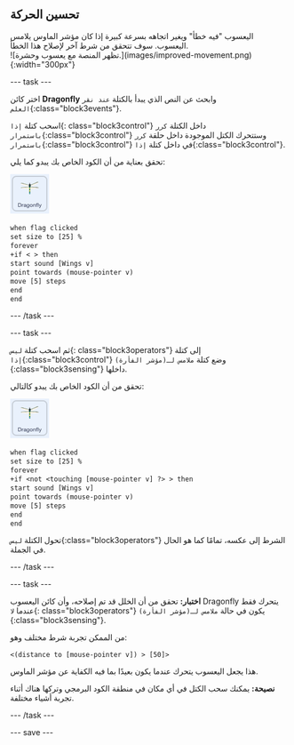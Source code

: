 ## تحسين الحركة

<div style="display: flex; flex-wrap: wrap">
<div style="flex-basis: 200px; flex-grow: 1; margin-right: 15px;">
اليعسوب "فيه خطأ" ويغير اتجاهه بسرعة كبيرة إذا كان مؤشر الماوس يلامس اليعسوب. سوف تتحقق من شرط آخر لإصلاح هذا الخطأ.
</div>
<div>
![تظهر المنصة مع يعسوب وحشرة.](images/improved-movement.png){:width="300px"}
</div>
</div>

--- task ---

اختر كائن **Dragonfly** وابحث عن النص الذي يبدأ بالكتلة `عند نقر العلم`{:class="block3events"}.

اسحب كتلة `إذا`{: class="block3control"} داخل الكتلة `كرر باستمرار`{:class="block3control"} وستتحرك الكتل الموجودة داخل حلقة `كرر باستمرار`{:class="block3control"} في داخل كتلة `إذا`{:class="block3control"}.

تحقق بعناية من أن الكود الخاص بك يبدو كما يلي:

![](images/dragonfly-icon.png)

```blocks3
when flag clicked
set size to [25] %
forever
+if < > then
start sound [Wings v]
point towards (mouse-pointer v)
move [5] steps
end
end
```
--- /task ---

--- task ---

ثم اسحب كتلة `ليس`{: class="block3operators"} إلى كتلة `إذا`{:class="block3control"} وضع كتلة `ملامس لـ(مؤشر الفأرة)`{:class="block3sensing"} داخلها.

تحقق من أن الكود الخاص بك يبدو كالتالي:

![](images/dragonfly-icon.png)

```blocks3
when flag clicked
set size to [25] %
forever
+if <not <touching [mouse-pointer v] ?> > then
start sound [Wings v]
point towards (mouse-pointer v)
move [5] steps
end
end
```

تحول الكتلة `ليس`{:class="block3operators"} الشرط إلى عكسه، تمامًا كما هو الحال في الجملة.

--- /task ---

--- task ---

**اختبار:** تحقق من أن الخلل قد تم إصلاحه، وأن كائن اليعسوب Dragonfly يتحرك فقط عندما `لا`{: class="block3operators"} يكون في حالة `ملامس لـ(مؤشر الفأرة)`{:class="block3sensing"}.

من الممكن تجربة شرط مختلف وهو:

```blocks3
<(distance to [mouse-pointer v]) > [50]>
```

هذا يجعل اليعسوب يتحرك عندما يكون بعيدًا بما فيه الكفاية عن مؤشر الماوس.

**نصيحة:** يمكنك سحب الكتل في أي مكان في منطقة الكود البرمجي وتركها هناك أثناء تجربة أشياء مختلفة.

--- /task ---

--- save ---
